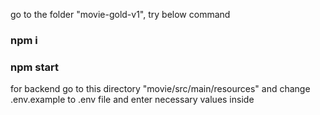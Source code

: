 
go to the folder "movie-gold-v1", try below command
### npm i 
### npm start


for backend go to this directory "movie/src/main/resources" and change .env.example to .env file and enter necessary values inside   
